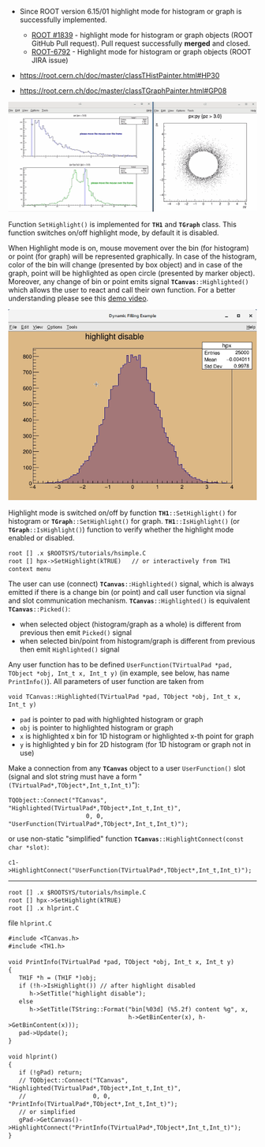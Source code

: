 - Since ROOT version 6.15/01 highlight mode for histogram or graph is successfully implemented.
  - [ROOT #1839](https://github.com/root-project/root/pull/1839) - highlight mode for histogram or graph objects (ROOT GitHub Pull request). Pull request successfully **merged** and closed.
  - [ROOT-6792](https://sft.its.cern.ch/jira/browse/ROOT-6792) - Highlight mode for histogram or graph objects (ROOT JIRA issue)


- https://root.cern.ch/doc/master/classTHistPainter.html#HP30
- https://root.cern.ch/doc/master/classTGraphPainter.html#GP08


<p align="center">
  <img src="https://raw.githubusercontent.com/musinsky/ROOTHighlight/master/tmp/hlHisto3_half.gif">
</p>

Function `SetHighlight()` is implemented for **`TH1`** and **`TGraph`** class.
This function switches on/off highlight mode, by default it is disabled.

When Highlight mode is on, mouse movement over the bin (for histogram) or point (for graph)
will be represented graphically. In case of the histogram, color of the bin will change
(presented by box object) and in case of the graph, point will be highlighted as open circle
(presented by marker object). Moreover, any change of bin or point emits
signal **`TCanvas`**`::Highlighted()` which allows the user to react and call
their own function. For a better understanding please see
this [demo video](https://youtu.be/_kWh53Q87Ew).

![Highlight mode for histogram](https://raw.githubusercontent.com/musinsky/ROOTHighlight/master/tmp/hlsimple.gif)

Highlight mode is switched on/off by function **`TH1`**`::SetHighlight()` for histogram
or **`TGraph`**`::SetHighlight()` for graph. **`TH1`**`::IsHighlight()`
(or **`TGraph`**`::IsHighlight()`) function to verify whether the highlight mode
enabled or disabled.

``` {.cpp}
root [] .x $ROOTSYS/tutorials/hsimple.C
root [] hpx->SetHighlight(kTRUE)   // or interactively from TH1 context menu
```

The user can use (connect) **`TCanvas`**`::Highlighted()` signal, which is always emitted
if there is a change bin (or point) and call user function via signal and slot communication
mechanism. **`TCanvas`**`::Highlighted()` is equivalent **`TCanvas`**`::Picked()`:
* when selected object (histogram/graph as a whole) is different from previous then emit `Picked()` signal
* when selected bin/point from histogram/graph is different from previous then emit `Highlighted()` signal

Any user function has to be defined `UserFunction(TVirtualPad *pad, TObject *obj, Int_t x, Int_t y)`
(in example, see below, has name `PrintInfo()`). All parameters of user function are taken from
``` {.cpp}
void TCanvas::Highlighted(TVirtualPad *pad, TObject *obj, Int_t x, Int_t y)
```
- `pad` is pointer to pad with highlighted histogram or graph
- `obj` is pointer to highlighted histogram or graph
- `x` is highlighted x bin for 1D histogram or highlighted x-th point for graph
- `y` is highlighted y bin for 2D histogram (for 1D histogram or graph not in use)

Make a connection from any **`TCanvas`** object to a user `UserFunction()` slot (signal and slot string
must have a form "`(TVirtualPad*,TObject*,Int_t,Int_t)`"):
``` {.cpp}
TQObject::Connect("TCanvas", "Highlighted(TVirtualPad*,TObject*,Int_t,Int_t)",
                      0, 0, "UserFunction(TVirtualPad*,TObject*,Int_t,Int_t)");
```
or use non-static "simplified" function **`TCanvas`**`::HighlightConnect(const char *slot)`:
``` {.cpp}
c1->HighlightConnect("UserFunction(TVirtualPad*,TObject*,Int_t,Int_t)");
```

---

``` {.cpp}
root [] .x $ROOTSYS/tutorials/hsimple.C
root [] hpx->SetHighlight(kTRUE)
root [] .x hlprint.C
```
file `hlprint.C`
``` {.cpp}
#include <TCanvas.h>
#include <TH1.h>

void PrintInfo(TVirtualPad *pad, TObject *obj, Int_t x, Int_t y)
{
   TH1F *h = (TH1F *)obj;
   if (!h->IsHighlight()) // after highlight disabled
      h->SetTitle("highlight disable");
   else
      h->SetTitle(TString::Format("bin[%03d] (%5.2f) content %g", x,
                                  h->GetBinCenter(x), h->GetBinContent(x)));
   pad->Update();
}

void hlprint()
{
   if (!gPad) return;
   // TQObject::Connect("TCanvas", "Highlighted(TVirtualPad*,TObject*,Int_t,Int_t)",
   //                   0, 0, "PrintInfo(TVirtualPad*,TObject*,Int_t,Int_t)");
   // or simplified
   gPad->GetCanvas()->HighlightConnect("PrintInfo(TVirtualPad*,TObject*,Int_t,Int_t)");
}

```
